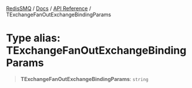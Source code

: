 [RedisSMQ](../../../README.md) / [Docs](../../README.md) / [API Reference](../README.md) / TExchangeFanOutExchangeBindingParams

# Type alias: TExchangeFanOutExchangeBindingParams

> **TExchangeFanOutExchangeBindingParams**: `string`

